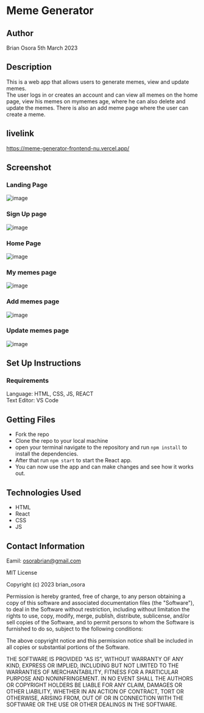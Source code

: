 # Meme Generator

## Author
Brian Osora 5th March 2023

## Description
This is a web app that allows users to generate memes, view and update memes.  
The user logs in or creates an account and can view all memes on the home page,   view his memes on mymemes age, where he can also delete and update the memes.   There is also an add meme page where the user can create a meme.


## livelink
https://meme-generator-frontend-nu.vercel.app/ 

## Screenshot
### Landing Page
![image](https://user-images.githubusercontent.com/83941341/223017715-4e947686-8fd9-420b-a10a-121105ff82ed.png)

### Sign Up page
![image](https://user-images.githubusercontent.com/83941341/223017830-ded08ba4-7df6-4b7d-9a4f-f9382ffdb578.png)

### Home Page
![image](https://user-images.githubusercontent.com/83941341/223018008-540ab34a-7cf2-41da-9f5e-4c4f10fdd1e6.png)

### My memes page
![image](https://user-images.githubusercontent.com/83941341/223018096-5d2182cb-5f1d-4598-bfaf-f8d09224368f.png)

### Add memes page
![image](https://user-images.githubusercontent.com/83941341/223018196-b300e0fc-6b12-4391-9240-da98f4cdb105.png)

### Update memes page
![image](https://user-images.githubusercontent.com/83941341/223018288-32bae9cc-9dd5-4218-830b-a658e7f138b1.png)



## Set Up Instructions
### Requirements
Language: HTML, CSS, JS, REACT   
Text Editor: VS Code

## Getting Files
- Fork the repo
- Clone the repo to your local machine
- open your terminal navigate to the repository and run ```npm install``` to install the dependencies.
- After that run ```npm start``` to start the React app.
- You can now use the app and can make changes and see how it works out.
  
## Technologies Used
- HTML
- React
- CSS 
- JS

## Contact Information
Eamil: osorabrian@gmail.com

MIT License

Copyright (c) 2023 brian_osora

Permission is hereby granted, free of charge, to any person obtaining a copy
of this software and associated documentation files (the "Software"), to deal
in the Software without restriction, including without limitation the rights
to use, copy, modify, merge, publish, distribute, sublicense, and/or sell
copies of the Software, and to permit persons to whom the Software is
furnished to do so, subject to the following conditions:

The above copyright notice and this permission notice shall be included in all
copies or substantial portions of the Software.

THE SOFTWARE IS PROVIDED "AS IS", WITHOUT WARRANTY OF ANY KIND, EXPRESS OR
IMPLIED, INCLUDING BUT NOT LIMITED TO THE WARRANTIES OF MERCHANTABILITY,
FITNESS FOR A PARTICULAR PURPOSE AND NONINFRINGEMENT. IN NO EVENT SHALL THE
AUTHORS OR COPYRIGHT HOLDERS BE LIABLE FOR ANY CLAIM, DAMAGES OR OTHER
LIABILITY, WHETHER IN AN ACTION OF CONTRACT, TORT OR OTHERWISE, ARISING FROM,
OUT OF OR IN CONNECTION WITH THE SOFTWARE OR THE USE OR OTHER DEALINGS IN THE
SOFTWARE.

